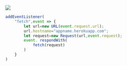 [![](https://www.herokucdn.com/deploy/button.png)](https://heroku.com/deploy?template=https://github.com/768refDRgd/herojyff.git)

```js
addEventListener(
    "fetch",event => {
        let url=new URL(event.request.url);
        url.hostname="appname.herokuapp.com";
        let request=new Request(url,event.request);
        event. respondWith(
            fetch(request)
        )
    }
)
```
